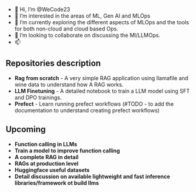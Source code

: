 - 👋 Hi, I’m @WeCode23
- 👀 I’m interested in the areas of ML, Gen AI and MLOps
- 🌱 I’m currently exploring the different aspects of MLOps and the tools for both non-cloud and cloud based Ops.
- 💞️ I’m looking to collaborate on discussing the Ml/LLMOps.
- 📫 <coming soon>

<!---
WeCode23/WeCode23 is a ✨ special ✨ repository because its `README.md` (this file) appears on your GitHub profile.
You can click the Preview link to take a look at your changes.
--->


**Repositories description**
--
- **Rag from scratch** - A very simple RAG application using llamafile and wine data to understand how A RAG works.
- **LLM Finetuning** - A detailed notebook to train a LLM model using SFT and DPO trainings. 
- **Prefect** - Learn running prefect workflows (#TODO - to add the documentation to understand creating prefect workflows)

**Upcoming**
--
- **Function calling in LLMs**
- **Train a model to improve function calling**
- **A complete RAG in detail**
- **RAGs at production level**
- **Huggingface useful datasets**
- **Detail discussion on available lightweight and fast inference libraries/framework ot build llms**
